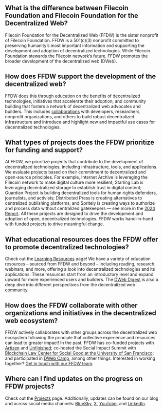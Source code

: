 ## What is the difference between Filecoin Foundation and Filecoin Foundation for the Decentralized Web?

Filecoin Foundation for the Decentralized Web (FFDW) is the sister nonprofit of Filecoin Foundation. FFDW is a 501(c)(3) nonprofit committed to preserving humanity’s most important information and supporting the development and adoption of decentralized technologies. While Filecoin Foundation stewards the Filecoin network’s future, FFDW promotes the broader development of the decentralized web (DWeb).

## How does FFDW support the development of the decentralized web?

FFDW does this through education on the benefits of decentralized technologies, initiatives that accelerate their adoption, and community building that fosters a network of decentralized web advocates and builders. This includes [collaborations](/projects) with developers, researchers, nonprofit organizations, and others to build robust decentralized infrastructure and introduce and highlight new and impactful use cases for decentralized technologies.

## What types of projects does the FFDW prioritize for funding and support?

At FFDW, we prioritize projects that contribute to the development of decentralized technologies, including infrastructure, tools, and applications. We evaluate projects based on their commitment to decentralized and open-source principles. For example, Internet Archive is leveraging the Filecoin network to make digital culture more resilient; Starling Lab is leveraging decentralized storage to establish trust in digital content; Guardian Project is building decentralized tools for human rights defenders, journalists, and activists; Distributed Press is creating alternatives to centralized publishing platforms; and Spritely is creating ways to authorize and process data without centralized gatekeepers –– see more in the [2024 Report](https://fil.org/blog/filecoin-foundation-2024-annual-report). All these projects are designed to drive the development and adoption of open, decentralized technologies. FFDW works hand-in-hand with funded projects to drive meaningful change.

## What educational resources does the FFDW offer to promote decentralized technologies?

Check out the [Learning Resources](/learning-resources) page! We have a variety of education resources – sourced from FFDW and beyond – including reading, research, webinars, and more, offering a look into decentralized technologies and its applications. These resources start from an introductory level and expand upward for more experienced users and builders. The [DWeb Digest](/digest) is also a deep dive into different perspectives from the decentralized web community.

## How does the FFDW collaborate with other organizations and initiatives in the decentralized web ecosystem?

FFDW actively collaborates with other groups across the decentralized web ecosystem following the principle that collective experience and resources can lead to greater impact! In the past, FFDW has co-funded projects with [Artizen](https://artizen.fund/) and [Unfinished](https://unfinished.com/); co-hosted the Social Impact Summit with [Blockchain Law Center for Social Good at the University of San Francisco](https://www.usfca.edu/law/engaged-learning/center-law-tech-social-good); and participated in [DWeb Camp](https://dwebcamp.org/), among other things. Interested in working together? [Get in touch with our FFDW team](mailto:impact@ffdweb.org).

## Where can I find updates on the progress on FFDW projects?

Check out the [Projects](/projects) page. Additionally, updates can be found on our blog and across social media channels: [BlueSky](https://bsky.app/profile/ffdweb.org), [X](https://twitter.com/ffdweb), [YouTube](https://www.youtube.com/channel/UCbj3Hck5cwKURkZKHjg_MKQ), and [LinkedIn](https://www.linkedin.com/company/filecoin-foundation-for-the-decentralized-web/).
